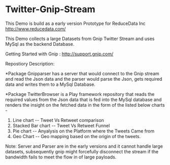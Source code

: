 Twitter-Gnip-Stream
===================
This Demo is build as a early version Prototype for ReduceData Inc http://www.reducedata.com/

This Demo collects a large Datasets from Gnip Twitter Stream and uses MySql as the backend Database.



Getting Started with Gnip : http://support.gnip.com/

Repostiory Description:

*Package Gnipparser has a server that would connect to the Gnip stream and read the Json data and the parser would parse the Json, gets required data and writes them to a  MySql Database.

*Package TwitterBrowser is a Play framework repository that reads the required values from the Json data that is fed into the MySql database and renders the insight on the fetched data in the form of the listed below charts - 

1) Line chart -- Tweet Vs Retweet comparison
2) Stacked Bar chart -- Tweet Vs Retweet Funnel
3) Pie chart -- Anyalysis on the Platform where the Tweets Came from
4) Geo Chart -- Geo mapping based on the origin of the tweets.


Note:  Server and Parser are in the early versions and it cannot handle large datasets, subsequently gnip might forcefully disconnect the stream if the bandwidth fails to meet the flow in of large payloads.

